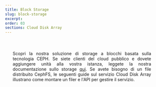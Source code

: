 ```yaml
---
title: Block Storage
slug: block-storage
excerpt:
order: 03
sections: Cloud Disk Array
---
```


<style>
#page {
  display: flex !important;
  flex-direction:column-reverse !important;
}
#customProductIndex {
padding:25px;
}
#customProductIndex p {
text-align:justify;
}

</style>

<div id="customProductIndex">

<p>Scopri la nostra soluzione di storage a blocchi basata sulla tecnologia CEPH. Se siete clienti del cloud pubblico e dovete aggiungere unità alla vostra istanza, leggete la nostra documentazione sullo storage <a href="https://docs.ovh.com/it/public-cloud/">qui</a>. Se avete bisogno di un file distribuito CephFS, le seguenti guide sul servizio Cloud Disk Array illustrano come montare un filer e l'API per gestire il servizio.</p>

</div>
